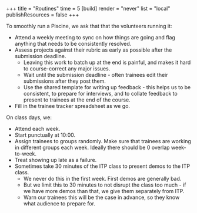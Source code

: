 +++
title = "Routines"
time = 5
[build]
  render = "never"
  list = "local"
  publishResources = false
+++

To smoothly run a Piscine, we ask that that the volunteers running it:
* Attend a weekly meeting to sync on how things are going and flag anything that needs to be consistently resolved.
* Assess projects against their rubric as early as possible after the submission deadline.
  * Leaving this work to batch up at the end is painful, and makes it hard to course-correct any major issues.
  * Wait until the submission deadline - often trainees edit their submissions after they post them.
  * Use the shared template for writing up feedback - this helps us to be consistent, to prepare for interviews, and to collate feedback to present to trainees at the end of the course.
* Fill in the trainee tracker spreadsheet as we go.

On class days, we:
* Attend each week.
* Start punctually at 10:00.
* Assign trainees to groups randomly. Make sure that trainees are working in different groups each week. Ideally there should be 0 overlap week-to-week.
* Treat showing up late as a failure.
* Sometimes take 30 minutes of the ITP class to present demos to the ITP class.
  * We never do this in the first week. First demos are generally bad.
  * But we limit this to 30 minutes to not disrupt the class too much - if we have more demos than that, we give them separately from ITP.
  * Warn our trainees this will be the case in advance, so they know what audience to prepare for.
